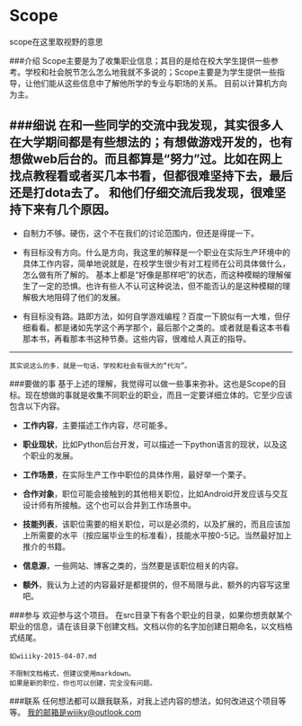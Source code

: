 # Scope
scope在这里取视野的意思

###介绍
	Scope主要是为了收集职业信息；其目的是给在校大学生提供一些参考。学校和社会脱节怎么怎么地我就不多说的；Scope主要是为学生提供一些指导，让他们能从这些信息中了解他所学的专业与职场的关系。
	目前以计算机方向为主。

###细说
	在和一些同学的交流中我发现，其实很多人在大学期间都是有些想法的；有想做游戏开发的，也有想做web后台的。而且都算是“努力”过。比如在网上找点教程看或者买几本书看，但都很难坚持下去，最后还是打dota去了。
	和他们仔细交流后我发现，很难坚持下来有几个原因。
---------------------------------------------------------------------------

*	自制力不够。硬伤，这个不在我们的讨论范围内，但还是得提一下。

*	有目标没有方向。什么是方向，我这里的解释是一个职业在实际生产环境中的具体工作内容，简单地说就是，在校学生很少有对工程师在公司具体做什么，怎么做有所了解的。
基本上都是“好像是那样吧”的状态，而这种模糊的理解催生了一定的恐惧。也许有些人不认可这种说法，但不能否认的是这种模糊的理解极大地阻碍了他们的发展。

*	有目标没有路。路即方法，如何自学游戏编程？百度一下貌似有一大堆，但仔细看看。都是诸如先学这个再学那个，最后那个之类的。或者就是看这本书看那本书，再看那本书这种节奏。这些内容，很难给人真正的指导。

---------------------------------------------------------------------------
	其实说这么的多，就是一句话，学校和社会有很大的“代沟”。

###要做的事
	基于上述的理解，我觉得可以做一些事来弥补。这也是Scope的目标。现在想做的事就是收集不同职业的职业，而且一定要详细立体的。它至少应该包含以下内容。

*	**工作内容**，主要描述工作内容，尽可能多。

*	**职业现状**，比如Python后台开发，可以描述一下python语言的现状，以及这个职业的发展。

*	**工作场景**，在实际生产工作中职位的具体作用，最好举一个栗子。

*	**合作对象**，职位可能会接触到的其他相关职位，比如Android开发应该与交互设计师有所接触。这个也可以合并到工作场景中。

*	**技能列表**，该职位需要的相关职位，可以是必须的，以及扩展的，而且应该加上所需要的水平（按应届毕业生的标准看），技能水平按0-5记。当然最好加上推介的书籍。

*	**信息源**，一些网站、博客之类的，当然要是该职位相关的内容。

*	**额外**，我认为上述的内容最好是都提供的，但不局限与此，额外的内容写这里吧。

###参与
	欢迎参与这个项目。
	在src目录下有各个职业的目录，如果你想贡献某个职业的信息，请在该目录下创建文档。文档以你的名字加创建日期命名，以文档格式结尾。

	如wiiiky-2015-04-07.md

	不限制文档格式，但建议使用markdown。
	如果是新的职位，你也可以创建，完全没有问题。

###联系
	任何想法都可以跟我联系，对我上述内容的想法，如何改进这个项目等等。
	我的邮箱是wiiiky@outlook.com